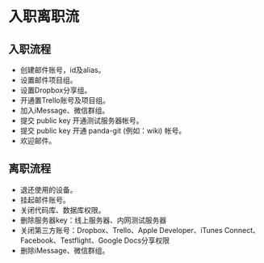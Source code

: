 # 入职离职流

## 入职流程
* 创建邮件账号，id及alias。
* 设置邮件项目组。
* 设置Dropbox分享组。
* 开通置Trello账号及项目组。
* 加入iMessage、微信群组。
* 提交 public key 开通测试服务器帐号。
* 提交 public key 开通 panda-git (例如：wiki) 帐号。
* 欢迎邮件。


## 离职流程
* 退还使用的设备。
* 挂起邮件账号。
* 关闭代码库、数据库权限。
* 删除服务器key：线上服务器、内网测试服务器
* 关闭第三方账号：Dropbox、Trello、Apple Developer、iTunes Connect、Facebook、Testflight、Google Docs分享权限
* 删除iMessage、微信群组。
